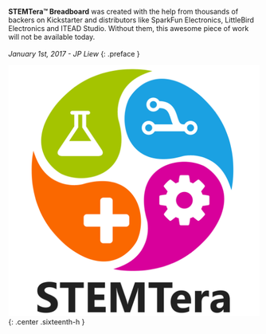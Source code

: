**STEMTera&trade;  Breadboard** was created with the help from thousands of backers on Kickstarter and distributors like SparkFun Electronics, LittleBird Electronics and ITEAD Studio. Without them, this awesome piece of work will not be available today.<br/><br/>*January 1st, 2017 - JP Liew*
{: .preface }

![STEMTera Logo](/img/logo.svg){: .center .sixteenth-h }
